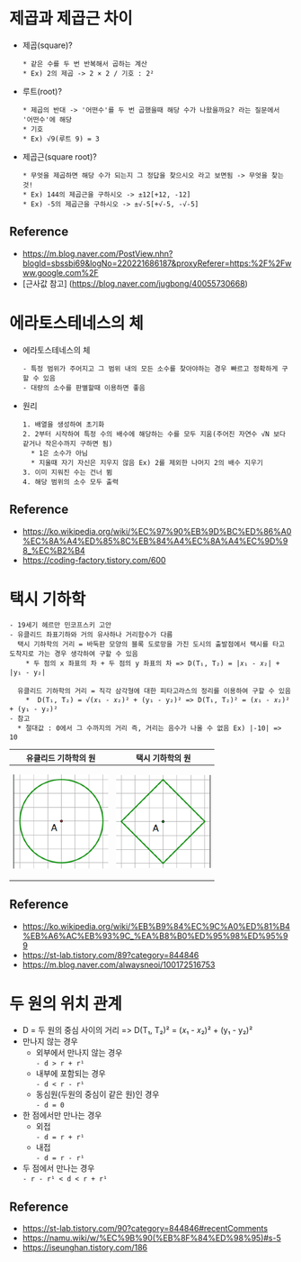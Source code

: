 # 제곱과 제곱근 차이
  - 제곱(square)?
    ```
    * 같은 수를 두 번 반복해서 곱하는 계산
    * Ex) 2의 제곱 -> 2 × 2 / 기호 : 2²
  - 루트(root)?
    ```
    * 제곱의 반대 -> '어떤수'를 두 번 곱했을때 해당 수가 나왔을까요? 라는 질문에서 '어떤수'에 해당
    * 기호
    * Ex) √9(루트 9) = 3
  - 제곱근(square root)?
    ```
    * 무엇을 제곱하면 해당 수가 되는지 그 정답을 찾으시오 라고 보면됨 -> 무엇을 찾는 것!
    * Ex) 144의 제곱근을 구하시오 -> ±12[+12, -12]
    * Ex) -5의 제곱근을 구하시오 -> ±√-5[+√-5, -√-5]
## Reference
  - https://m.blog.naver.com/PostView.nhn?blogId=sbssbi69&logNo=220221686187&proxyReferer=https:%2F%2Fwww.google.com%2F
  - [근사값 참고] (https://blog.naver.com/jugbong/40055730668)
    
# 에라토스테네스의 체
  - 에라토스테네스의 체
    ```
    - 특정 범위가 주어지고 그 범위 내의 모든 소수를 찾아야하는 경우 빠르고 정확하게 구할 수 있음
    - 대량의 소수를 판별할때 이용하면 좋음  
  - 원리
    ```
    1. 배열을 생성하여 초기화
    2. 2부터 시작하여 특정 수의 배수에 해당하는 수를 모두 지움(주어진 자연수 √N 보다 같거나 작은수까지 구하면 됨)
      * 1은 소수가 아님
      * 지울때 자기 자신은 지우지 않음 Ex) 2를 제외한 나머지 2의 배수 지우기
    3. 이미 지워진 수는 건너 뜀
    4. 해당 범위의 소수 모두 출력
## Reference
  - https://ko.wikipedia.org/wiki/%EC%97%90%EB%9D%BC%ED%86%A0%EC%8A%A4%ED%85%8C%EB%84%A4%EC%8A%A4%EC%9D%98_%EC%B2%B4
  - https://coding-factory.tistory.com/600
  
# 택시 기하학
  ```
  - 19세기 헤르만 민코프스키 고안
  - 유클리드 좌표기하와 거의 유사하나 거리함수가 다름
    택시 기하학의 거리 = 바둑판 모양의 블록 도로망을 가진 도시의 출발점에서 택시를 타고 도착지로 가는 경우 생각하여 구할 수 있음
      * 두 점의 x 좌표의 차 + 두 점의 y 좌표의 차 => D(T₁, T₂) = |𝑥₁ - 𝑥₂| + |y₁ - y₂|
    
    유클리드 기하학의 거리 = 직각 삼각형에 대한 피타고라스의 정리를 이용하여 구할 수 있음
      *  D(T₁, T₂) = √(𝑥₁ - 𝑥₂)² + (y₁ - y₂)² => D(T₁, T₂)² = (𝑥₁ - 𝑥₂)² + (y₁ - y₂)²
  - 참고
    * 절대값 : 0에서 그 수까지의 거리 즉, 거리는 음수가 나올 수 없음 Ex) |-10| => 10
  ```
  
  |유클리드 기하학의 원|택시 기하학의 원|
  |:---:|:---:|
  |<p align="center"><img src="/img/Math/ucle_circle.png" width="100%" height="100%" title="유클리드 기하학의 원"></img></p>|<p align="center"><img src="/img/Math/taxi_circle.png" width="100%" height="100%" title="택시 기하학의 원"></img></p>|
  
## Reference
  - https://ko.wikipedia.org/wiki/%EB%B9%84%EC%9C%A0%ED%81%B4%EB%A6%AC%EB%93%9C_%EA%B8%B0%ED%95%98%ED%95%99
  - https://st-lab.tistory.com/89?category=844846
  - https://m.blog.naver.com/alwaysneoi/100172516753

# 두 원의 위치 관계
  - D = 두 원의 중심 사이의 거리 => D(T₁, T₂)² = (𝑥₁ - 𝑥₂)² + (y₁ - y₂)²
  - 만나지 않는 경우
    * 외부에서 만나지 않는 경우   
      `- d > r + r¹`
    * 내부에 포함되는 경우   
      `- d < r - r¹`
    * 동심원(두원의 중심이 같은 원)인 경우   
      `- d = 0`
  - 한 점에서만 만나는 경우
    * 외접   
      `- d = r + r¹`
    * 내접   
      `- d = r - r¹`
  - 두 점에서 만나는 경우   
    `- r - r¹ < d < r + r¹`
## Reference
  - https://st-lab.tistory.com/90?category=844846#recentComments
  - https://namu.wiki/w/%EC%9B%90(%EB%8F%84%ED%98%95)#s-5
  - https://iseunghan.tistory.com/186
  
